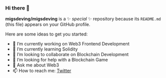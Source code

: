 ### Hi there 👋


**migsdeving/migsdeving** is a ✨ _special_ ✨ repository because its `README.md` (this file) appears on your GitHub profile.

Here are some ideas to get you started:

- 🔭 I’m currently working on Web3 Frontend Development
- 🌱 I’m currently learning Solidity
- 👯 I’m looking to collaborate on Blockchain Development
- 🤔 I’m looking for help with a Blockchain Game
- 💬 Ask me about Web3
- 📫 How to reach me: [Twitter](https://twitter.com/migscrypto)

